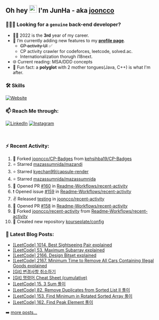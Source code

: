 ## Oh hey <img src="https://media.giphy.com/media/hvRJCLFzcasrR4ia7z/giphy.gif" width="25px"> I'm JunHa - aka [jooncco](https://jooncco.com/profile)

### 🙋🏼‍♂️ Looking for a `genuine` back-end developer?

- 🧑‍💻 2022 is the **3rd** year of my career.
- 🌱 I’m currently adding new features to my **[profile page](https://jooncco.com/profile)**.
  - ~~CP activity UI~~ ✅
  - CP activity crawler for codeforces, leetcode, solved.ac.
  - Internationalization thorugh i18next.
- 🌐 Current reading: MSA/DDD concepts
- 🤖 Fun fact: a **polyglot** with 2 mother tongues(Java, C++) is what I'm after.

### 🛠 Skills
[![Website](https://img.shields.io/website?up_color=blue&up_message=jooncco.com/profile&down_color=red&down_message=jooncco.com/profile&url=https://jooncco.com/profile)](https://jooncco.com/profile#dev-skills-)

### 📫 Reach Me through:

[![LinkedIn](https://img.shields.io/badge/--linkedin?label=LinkedIn&logo=LinkedIn&style=social)](https://www.linkedin.com/in/jooncco) [![Instagram](https://img.shields.io/badge/--instagram?label=Instagram&logo=Instagram&style=social)](https://instagram.com/jooncco)

<br />

### ⚡ Recent Activity:

<!--RECENT_ACTIVITY:start-->
1. 🔱 Forked [jooncco/CP-Badges](https://github.com/jooncco/CP-Badges) from [kehsihba19/CP-Badges](https://github.com/kehsihba19/CP-Badges)
2. ⭐ Starred [mazassumnida/mazandi](https://github.com/mazassumnida/mazandi)
3. ⭐ Starred [kyechan99/capsule-render](https://github.com/kyechan99/capsule-render)
4. ⭐ Starred [mazassumnida/mazassumnida](https://github.com/mazassumnida/mazassumnida)
5. 💪 Opened PR [#160](https://github.com/Readme-Workflows/recent-activity/pull/160) in [Readme-Workflows/recent-activity](https://github.com/Readme-Workflows/recent-activity)
6. ❗️ Opened issue [#159](https://github.com/Readme-Workflows/recent-activity/issues/159) in [Readme-Workflows/recent-activity](https://github.com/Readme-Workflows/recent-activity)
7. ✌️ Released [testing](https://github.com/jooncco/recent-activity/releases/tag/v2.3.2) in [jooncco/recent-activity](https://github.com/jooncco/recent-activity)
8. 💪 Opened PR [#158](https://github.com/Readme-Workflows/recent-activity/pull/158) in [Readme-Workflows/recent-activity](https://github.com/Readme-Workflows/recent-activity)
9. 🔱 Forked [jooncco/recent-activity](https://github.com/jooncco/recent-activity) from [Readme-Workflows/recent-activity](https://github.com/Readme-Workflows/recent-activity)
10. 📔 Created new repository [kourseplate/config](https://github.com/kourseplate/config)
<!--RECENT_ACTIVITY:end-->


### 📕 Latest Blog Posts:

<!-- BLOG-POST-LIST:START -->
- [[LeetCode] 1014. Best Sightseeing Pair explained](https://jooncco.com/leetcode-1014/)
- [[LeetCode] 53. Maximum Subarray explained](https://jooncco.com/leetcode-53/)
- [[LeetCode] 2166. Design Bitset explained](https://jooncco.com/leetcode-2166/)
- [[LeetCode] 2167. Minimum Time to Remove All Cars Containing Illegal Goods explained](https://jooncco.com/leetcode-2167/)
- [[Git] 변경사항 취소하기](https://jooncco.com/git/git-undoing-changes/)
- [[Git] 명령어 Cheat Sheet &lpar;cumulative&rpar;](https://jooncco.com/git/git-command-archive/)
- [[LeetCode] 15. 3 Sum 풀이](https://jooncco.com/leetcode-15/)
- [[LeetCode] 82. Remove Duplicates from Sorted List II 풀이](https://jooncco.com/leetcode-82/)
- [[LeetCode] 153. Find Minimum in Rotated Sorted Array 풀이](https://jooncco.com/leetcode-153/)
- [[LeetCode] 162. Find Peak Element 풀이](https://jooncco.com/leetcode-162/)
<!-- BLOG-POST-LIST:END -->

➡️ [more posts...](https://jooncco.com)

<!-- ### 📈 CP Activity: -->

<!-- [![Codeforces](https://cp-logo.vercel.app/codeforces/jooncco?logo=true)](http://codeforces.com/profile/jooncco) -->
